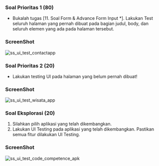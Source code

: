 ### Soal Prioritas 1 (80)
- Bukalah tugas [11. Soal Form & Advance Form Input *]. Lakukan Test seluruh halaman yang pernah dibuat pada bagian judul, body, dan seluruh elemen yang ada pada halaman tersebut.

### ScreenShot
![ss_ui_test_contactapp](https://user-images.githubusercontent.com/76932249/232550059-21df3f96-3379-4109-9003-4c4c5485c0b8.png)

### Soal Prioritas 2 (20)
- Lakukan testing UI pada halaman yang belum pernah dibuat!

### ScreenShot
![ss_ui_test_wisata_app](https://user-images.githubusercontent.com/76932249/232575897-1784da3d-9a50-413a-9953-f61e94ce7af2.png)


### Soal Eksplorasi (20)
1. Silahkan pilih aplikasi yang telah dikembangkan.
2. Lakukan UI Testing pada aplikasi yang telah dikembangkan. Pastikan semua fitur dilakukan UI Testing.

### ScreenShot
![ss_ui_test_code_competence_apk](https://user-images.githubusercontent.com/76932249/232548661-2ab6a6c7-9298-4279-99d7-b4ddf754cbc4.png)
